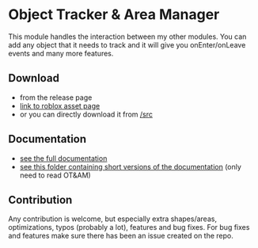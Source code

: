 # Object Tracker & Area Manager

This module handles the interaction between my other modules. You can add any object that it needs to track and it will give you onEnter/onLeave events and many more features.

## Download 
- from the release page
- [link to roblox asset page](https://www.roblox.com/library/5692848707)
- or you can directly download it from [/src](src/)

## Documentation
- [see the full documentation](https://verdommeman.github.io/OT-AM/)
- [see this folder containing short versions of the documentation](docs/short/) (only need to read OT&AM)

## Contribution
Any contribution is welcome, but especially extra shapes/areas, optimizations, typos (probably a lot), features and bug fixes.
For bug fixes and features make sure there has been an issue created on the repo.
